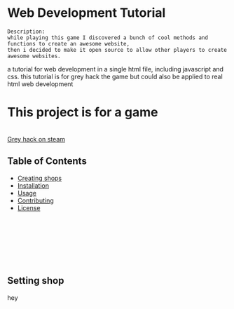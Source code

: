 # Web Development Tutorial
```
Description:
while playing this game I discovered a bunch of cool methods and functions to create an awesome website,
then i decided to make it open source to allow other players to create awesome websites.
```
a tutorial for web development in a single html file, including javascript and css. this tutorial is for grey hack the game but could also be applied to real html web development
# This project is for a game
<br>[Grey hack on steam](https://store.steampowered.com/app/605230/Grey_Hack/)
## Table of Contents

- [Creating shops](##Settingshop)
- [Installation](#installation)
- [Usage](#usage)
- [Contributing](#contributing)
- [License](#license)

<br><br><br><br><br><br>


## Setting shop
hey
